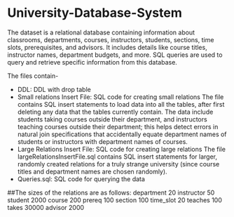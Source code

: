 # University-Database-System
The dataset is a relational database containing information about classrooms, departments, courses, instructors, students, sections, time slots, prerequisites, and advisors. It includes details like course titles, instructor names, department budgets, and more.  SQL queries are used to query and retrieve specific information from this database.

The files contain- 
- DDL: DDL with drop table
- Small relations Insert File: SQL code for creating small relations
  The file contains SQL insert statements to load data into all the tables, after first deleting any data that the tables currently contain.
The data include students taking courses outside their department, and instructors teaching courses outside their department; this helps detect errors in natural join specifications that accidentally equate department names of students or instructors with department names of courses.
- Large Relations Insert File: SQL code for creating large relations
  The file largeRelationsInsertFile.sql contains SQL insert statements for larger, randomly created relations for a truly strange university (since course titles and department names are chosen randomly).
- Queries.sql: SQL code for querying the data

##The sizes of the relations are as follows:
department	20
instructor	50
student	2000
course	200
prereq	100
section	100
time_slot	20
teaches	100
takes	30000
advisor	2000



